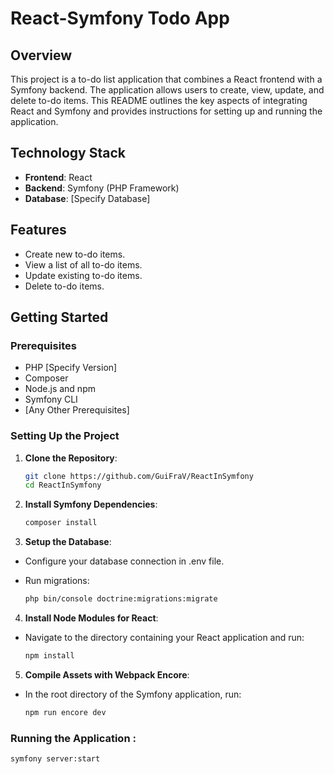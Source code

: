 # React-Symfony Todo App

## Overview

This project is a to-do list application that combines a React frontend with a Symfony backend. The application allows users to create, view, update, and delete to-do items. This README outlines the key aspects of integrating React and Symfony and provides instructions for setting up and running the application.

## Technology Stack

- **Frontend**: React
- **Backend**: Symfony (PHP Framework)
- **Database**: [Specify Database]

## Features

- Create new to-do items.
- View a list of all to-do items.
- Update existing to-do items.
- Delete to-do items.

## Getting Started

### Prerequisites

- PHP [Specify Version]
- Composer
- Node.js and npm
- Symfony CLI
- [Any Other Prerequisites]

### Setting Up the Project

1. **Clone the Repository**:
   ```bash
   git clone https://github.com/GuiFraV/ReactInSymfony
   cd ReactInSymfony
    ```

2. **Install Symfony Dependencies**:
   ```bash
   composer install
    ```

3. **Setup the Database**:

- Configure your database connection in .env file.
- Run migrations:

   ```bash
   php bin/console doctrine:migrations:migrate
    ```

4. **Install Node Modules for React**:

- Navigate to the directory containing your React application and run:

   ```bash
   npm install
    ```

5. **Compile Assets with Webpack Encore**:

- In the root directory of the Symfony application, run:

   ```bash
   npm run encore dev
    ```

### Running the Application :

   ```symfony
   symfony server:start


